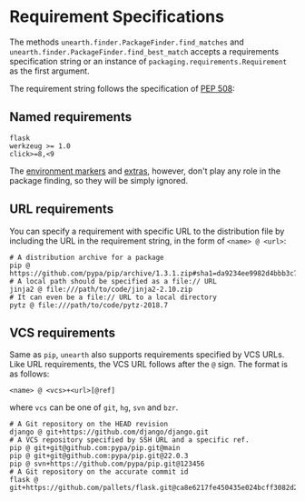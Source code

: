 # Requirement Specifications


The methods `unearth.finder.PackageFinder.find_matches` and `unearth.finder.PackageFinder.find_best_match` accepts a requirements specification string or an instance of `packaging.requirements.Requirement` as the first argument.

The requirement string follows the specification of [PEP 508](https://www.python.org/dev/peps/pep-0508/):


## Named requirements

```
flask
werkzeug >= 1.0
click>=8,<9
```

The [environment markers](https://peps.python.org/pep-0508/#environment-markers) and [extras](https://peps.python.org/pep-0508/#extras), however, don't play any role in the package finding, so they will be simply ignored.

## URL requirements

You can specify a requirement with specific URL to the distribution file by including the URL in the requirement string, in the form of `<name> @ <url>`:

```
# A distribution archive for a package
pip @ https://github.com/pypa/pip/archive/1.3.1.zip#sha1=da9234ee9982d4bbb3c72346a6de940a148ea686
# A local path should be specified as a file:// URL
jinja2 @ file:///path/to/code/jinja2-2.10.zip
# It can even be a file:// URL to a local directory
pytz @ file:///path/to/code/pytz-2018.7
```

## VCS requirements

Same as `pip`, `unearth` also supports requirements specified by VCS URLs. Like URL requirements, the VCS URL follows after the `@` sign. The format is as follows:

```
<name> @ <vcs>+<url>[@ref]
```

where `vcs` can be one of `git`, `hg`, `svn` and `bzr`.

```
# A Git repository on the HEAD revision
django @ git+https://github.com/django/django.git
# A VCS repository specified by SSH URL and a specific ref.
pip @ git+git@github.com:pypa/pip.git@main
pip @ git+git@github.com:pypa/pip.git@22.0.3
pip @ svn+https://github.com/pypa/pip.git@123456
# A Git repository on the accurate commit id
flask @ git+https://github.com/pallets/flask.git@ca8e6217fe450435e024bcff3082d2a37445f7e1
```
